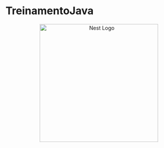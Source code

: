 # TreinamentoJava
<p align="center">
  <a href="http://nestjs.com/" target="blank"><img src="https://nestjs.com/img/logo_text.svg" width="320" alt="Nest Logo" /></a>
</p>

[circleci-image]: https://encrypted-tbn0.gstatic.com/images?q=tbn:ANd9GcS0tXqXOYifKEOmJO3-i_0nMDqS_hWVVoye1Q&usqp=CAU
[circleci-url]: https://circleci.com/gh/nestjs/nest
